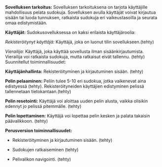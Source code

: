 **Sovelluksen tarkoitus:**
Sovelluksen tarkoituksena on tarjota käyttäjille mahdollisuus pelata sudokuja. Sovelluksen avulla käyttäjät voivat kirjautua sisään tai luoda tunnuksen, ratkaista sudokuja eri vaikeustasoilla ja seurata omaa edistymistään.

**Käyttäjät:**
Sudokusovelluksessa on kaksi erilaista käyttäjäroolia:

*Rekisteröitynyt käyttäjä:* 
Käyttäjä, joka on luonut tilin sovellukseen.(tehty)

*Vierailija:* Käyttäjä, joka käyttää sovellusta ilman sisäänkirjautumista. Vierailija voi ratkaista sudokuja, mutta ratkaisut eivät tallennu. (tehty)
Suunnitellut toiminnallisuudet:

**Käyttäjänhallinta:**
Rekisteröityminen ja kirjautuminen sisään. (tehty)

**Pelin pelaaminen:**
Peliin tulee 5-10 eri sudokua, jotka vaikenevat aina edistyessä (tehty). Rekisteröityneiden käyttäjien edistyminen pelissä tallennetaan tietokantaan.(tehty)

**Pelin resetointi:**
Käyttäjä voi aloittaa uuden pelin alusta, vaikka olisikin edennyt jo pelissä pitemmälle. (tehty)

**Pelin lopettaminen:**
Käyttäjä voi lopettaa pelin kesken ja palata takaisin päävalikkoon. (tehty)

**Perusversion toiminnallisuudet:**

- Rekisteröityminen ja kirjautuminen sisään. (tehty)

- Sudokujen ratkaiseminen (tehty)

- Pelivalikon navigointi. (tehty)
